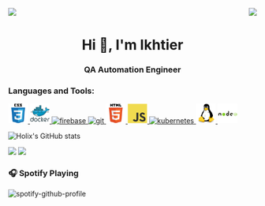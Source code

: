 <!-- <p align="center">
  Visitor count<br>
  <img src="https://profile-counter.glitch.me/holix13/count.svg" />
</p> -->

<p>
  <a href="https://count.getloli.com/"><img src="https://count.getloli.com/get/@:holix13"></a>
  <img src="https://weather-icon.journeyad.repl.co/@dubai?v=1" align="right">
</p>

<h1 align="center">Hi 👋, I'm Ikhtier</h1>
<h3 align="center">QA Automation Engineer</h3>

<h3 align="left">Languages and Tools:</h3>
<p align="left"> 
<a href="https://www.w3schools.com/css/" target="_blank"> <img src="https://raw.githubusercontent.com/devicons/devicon/master/icons/css3/css3-original-wordmark.svg" alt="css3" width="40" height="40"/> </a> 
<a href="https://www.docker.com/" target="_blank"> <img src="https://raw.githubusercontent.com/devicons/devicon/master/icons/docker/docker-original-wordmark.svg" alt="docker" width="40" height="40"/> </a> 
<a href="https://firebase.google.com/" target="_blank"> <img src="https://www.vectorlogo.zone/logos/firebase/firebase-icon.svg" alt="firebase" width="40" height="40"/> </a> 
<a href="https://git-scm.com/" target="_blank"> <img src="https://www.vectorlogo.zone/logos/git-scm/git-scm-icon.svg" alt="git" width="40" height="40"/> </a> 
<a href="https://www.w3.org/html/" target="_blank"> <img src="https://raw.githubusercontent.com/devicons/devicon/master/icons/html5/html5-original-wordmark.svg" alt="html5" width="40" height="40"/> </a> 
<a href="https://developer.mozilla.org/en-US/docs/Web/JavaScript" target="_blank"> <img src="https://raw.githubusercontent.com/devicons/devicon/master/icons/javascript/javascript-original.svg" alt="javascript" width="40" height="40"/> </a> 
<a href="https://kubernetes.io" target="_blank"> <img src="https://www.vectorlogo.zone/logos/kubernetes/kubernetes-icon.svg" alt="kubernetes" width="40" height="40"/> </a> 
<a href="https://www.linux.org/" target="_blank"> <img src="https://raw.githubusercontent.com/devicons/devicon/master/icons/linux/linux-original.svg" alt="linux" width="40" height="40"/> </a> 
<a href="https://nodejs.org" target="_blank"> <img src="https://raw.githubusercontent.com/devicons/devicon/master/icons/nodejs/nodejs-original-wordmark.svg" alt="nodejs" width="40" height="40"/> </a>

![Holix's GitHub stats](https://github-readme-stats.vercel.app/api?username=HOLIX13&show_icons=true&theme=radical)


![](https://raw.githubusercontent.com/holix13/github-stats-transparent/output/generated/overview.svg)
![](https://raw.githubusercontent.com/holix13/github-stats-transparent/output/generated/languages.svg)

### 🎧 Spotify Playing

![spotify-github-profile](/img/default.svg)

<!-- http://localhost:3000/api/view?uid=31kftouh357illan6barnci4oz3e&cover_image=true&theme=default&show_offline=false&background_color=121212&interchange=false) -->